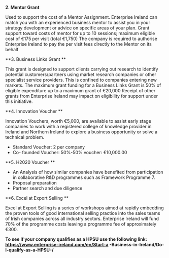  **2. Mentor Grant**

  Used to support the cost of a Mentor Assignment. Enterprise Ireland can match you with an experienced business mentor to assist you in your strategy development or advice on specific areas of your plan. Grant support toward costs of mentor for up to 10 sessions; maximum eligible cost of €175 per visit \(total €1,750\) 
  The company is required to authorise Enterprise Ireland to pay the per visit fees directly to the Mentor on its behalf

**3. Business Links Grant **  

This grant is designed to support clients carrying out research to identify potential customers\/partners using market research companies or other specialist service providers. This is confined to companies entering new markets. The maximum grant funding for a Business Links Grant is 50% of eligible expenditure up to a maximum grant of €20,000 Receipt of other grants from Enterprise Ireland may impact on eligibility for support under this initiative.

**4. Innovation Voucher **  

Innovation Vouchers, worth €5,000, are available to assist early stage companies to work with a registered college of knowledge provider in Ireland and Northern Ireland to explore a business opportunity or solve a technical problem.

+ Standard Voucher: 2 per company
+ Co- founded Voucher: 50%-50% voucher: €10,000.00


**5. H2020 Voucher **



+ An  Analysis of how similar companies have benefited from participation in collaborative R&D programmes such as Framework Programme 7. 
+ Proposal preparation
+ Partner search and due diligence

**6. Excel at Export Selling **

Excel at Export Selling is a series of workshops aimed at rapidly embedding the proven tools of good international selling practice into the sales teams of Irish companies across all industry sectors. Enterprise Ireland will fund 70% of the programme costs leaving a programme fee of approximately €300. 

**To see if your company qualifies as a HPSU use the following link:
https://www.enterprise-ireland.com/en/Start-a -Business-in-Ireland/Do-I-qualify-as-a-HPSU-/**


